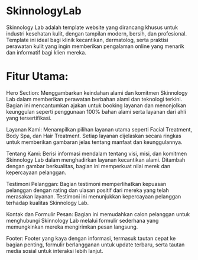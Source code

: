 # SkinnologyLab
Skinnology Lab adalah template website yang dirancang khusus untuk industri kesehatan kulit, dengan tampilan modern, bersih, dan profesional. Template ini ideal bagi klinik kecantikan, dermatolog, serta praktisi perawatan kulit yang ingin memberikan pengalaman online yang menarik dan informatif bagi klien mereka.

# Fitur Utama:
Hero Section: Menggambarkan keindahan alami dan komitmen Skinnology Lab dalam memberikan perawatan berbahan alami dan teknologi terkini. Bagian ini mencantumkan ajakan untuk booking layanan dan menonjolkan keunggulan seperti penggunaan 100% bahan alami serta layanan dari ahli yang tersertifikasi.

Layanan Kami: Menampilkan pilihan layanan utama seperti Facial Treatment, Body Spa, dan Hair Treatment. Setiap layanan dijelaskan secara ringkas untuk memberikan gambaran jelas tentang manfaat dan keunggulannya.

Tentang Kami: Berisi informasi mendalam tentang visi, misi, dan komitmen Skinnology Lab dalam menghadirkan layanan kecantikan alami. Ditambah dengan gambar berkualitas, bagian ini memperkuat nilai merek dan kepercayaan pelanggan.

Testimoni Pelanggan: Bagian testimoni memperlihatkan kepuasan pelanggan dengan rating dan ulasan positif dari mereka yang telah merasakan layanan. Testimoni ini menunjukkan kepercayaan pelanggan terhadap kualitas Skinnology Lab.

Kontak dan Formulir Pesan: Bagian ini memudahkan calon pelanggan untuk menghubungi Skinnology Lab melalui formulir sederhana yang memungkinkan mereka mengirimkan pesan langsung.

Footer: Footer yang kaya dengan informasi, termasuk tautan cepat ke bagian penting, formulir berlangganan untuk update terbaru, serta tautan media sosial untuk interaksi lebih lanjut.

